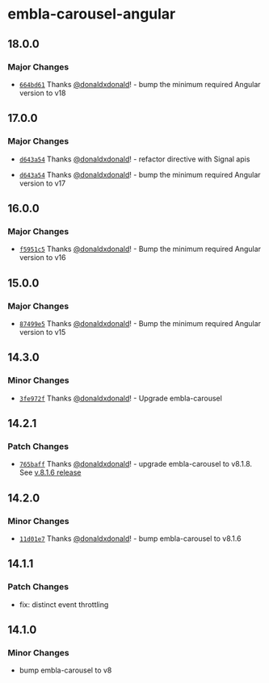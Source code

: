 # embla-carousel-angular

## 18.0.0

### Major Changes

- [`664bd61`](https://github.com/donaldxdonald/embla-carousel-angular/commit/664bd61de215e4c03c6b98131782775659680777) Thanks [@donaldxdonald](https://github.com/donaldxdonald)! - bump the minimum required Angular version to v18

## 17.0.0

### Major Changes

- [`d643a54`](https://github.com/donaldxdonald/embla-carousel-angular/commit/d643a54d788c54207b1fc50f32614000b2aa0f48) Thanks [@donaldxdonald](https://github.com/donaldxdonald)! - refactor directive with Signal apis

- [`d643a54`](https://github.com/donaldxdonald/embla-carousel-angular/commit/d643a54d788c54207b1fc50f32614000b2aa0f48) Thanks [@donaldxdonald](https://github.com/donaldxdonald)! - bump the minimum required Angular version to v17

## 16.0.0

### Major Changes

- [`f5951c5`](https://github.com/donaldxdonald/embla-carousel-angular/commit/f5951c56d39d4321c860fc70a09b7d29e0790085) Thanks [@donaldxdonald](https://github.com/donaldxdonald)! - Bump the minimum required Angular version to v16

## 15.0.0

### Major Changes

- [`87499e5`](https://github.com/donaldxdonald/embla-carousel-angular/commit/87499e5e798d30f959d6a64a13b726c2cc91c4e5) Thanks [@donaldxdonald](https://github.com/donaldxdonald)! - Bump the minimum required Angular version to v15

## 14.3.0

### Minor Changes

- [`3fe972f`](https://github.com/donaldxdonald/embla-carousel-angular/commit/3fe972f64e212f8a5e05bba8cade5bd0710562bd) Thanks [@donaldxdonald](https://github.com/donaldxdonald)! - Upgrade embla-carousel

## 14.2.1

### Patch Changes

- [`765baff`](https://github.com/donaldxdonald/embla-carousel-angular/commit/765baff86fd598807865c9f60abfc8d8e19657a0) Thanks [@donaldxdonald](https://github.com/donaldxdonald)! - upgrade embla-carousel to v8.1.8. See [v.8.1.6 release](https://github.com/davidjerleke/embla-carousel/releases/tag/v8.1.6)

## 14.2.0

### Minor Changes

- [`11d01e7`](https://github.com/donaldxdonald/embla-carousel-angular/commit/11d01e7db9d6cc7c976c7f925b4e060a1b34ff0f) Thanks [@donaldxdonald](https://github.com/donaldxdonald)! - bump embla-carousel to v8.1.6

## 14.1.1

### Patch Changes

- fix: distinct event throttling

## 14.1.0

### Minor Changes

- bump embla-carousel to v8

